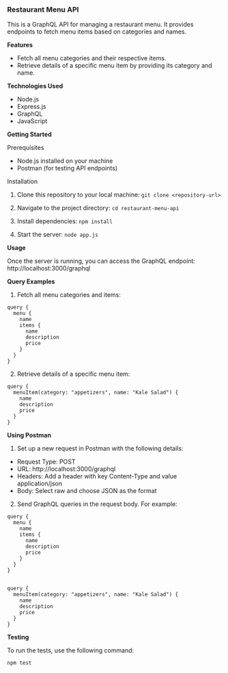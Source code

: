 ### **Restaurant Menu API**

This is a GraphQL API for managing a restaurant menu. It provides endpoints to fetch menu items based on categories and names.

**Features**

- Fetch all menu categories and their respective items.
- Retrieve details of a specific menu item by providing its category and name.

**Technologies Used**

- Node.js
- Express.js
- GraphQL
- JavaScript

**Getting Started**

Prerequisites

- Node.js installed on your machine
- Postman (for testing API endpoints)

Installation

1. Clone this repository to your local machine:
```git clone <repository-url>```

2. Navigate to the project directory:
```cd restaurant-menu-api```

3. Install dependencies:
```npm install```

4. Start the server:
```node app.js```

**Usage**

Once the server is running, you can access the GraphQL endpoint:
http://localhost:3000/graphql

**Query Examples**
1. Fetch all menu categories and items:
```
query {
  menu {
    name
    items {
      name
      description
      price
    }
  }
}

```

2. Retrieve details of a specific menu item:
```
query {
  menuItem(category: "appetizers", name: "Kale Salad") {
    name
    description
    price
  }
}

```

**Using Postman**

1. Set up a new request in Postman with the following details:

- Request Type: POST
- URL: http://localhost:3000/graphql
- Headers: Add a header with key Content-Type and value application/json
- Body: Select raw and choose JSON as the format

2. Send GraphQL queries in the request body. For example:
```
query {
  menu {
    name
    items {
      name
      description
      price
    }
  }
}


```

```
query {
  menuItem(category: "appetizers", name: "Kale Salad") {
    name
    description
    price
  }
}
```

**Testing**

To run the tests, use the following command:
```
npm test
```